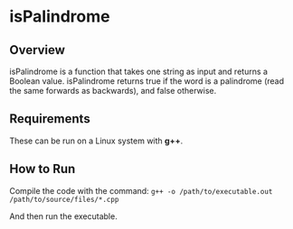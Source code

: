 # isPalindrome

## Overview
isPalindrome is a function that takes one string as input and returns a Boolean value. isPalindrome returns true if the word is a palindrome (read the same forwards as backwards), and false otherwise.

## Requirements
These can be run on a Linux system with **g++**.

## How to Run
Compile the code with the command:
`g++ -o /path/to/executable.out /path/to/source/files/*.cpp`

And then run the executable.